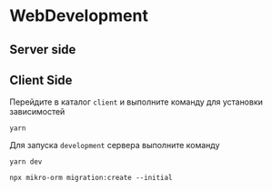 # WebDevelopment

## Server side


## Client Side

Перейдите в каталог `client` и выполните команду для установки зависимостей 

```shell
yarn
```

Для запуска `development` сервера выполните команду
```shell
yarn dev
```

```
npx mikro-orm migration:create --initial
```
